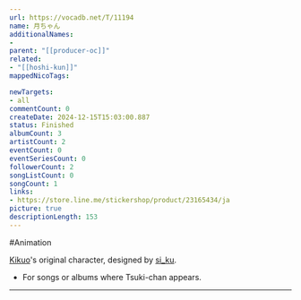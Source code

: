 ```yaml
---
url: https://vocadb.net/T/11194
name: 月ちゃん
additionalNames: 
- 
parent: "[[producer-oc]]"
related:
- "[[hoshi-kun]]"
mappedNicoTags:

newTargets:
- all
commentCount: 0
createDate: 2024-12-15T15:03:00.887
status: Finished
albumCount: 3
artistCount: 2
eventCount: 0
eventSeriesCount: 0
followerCount: 2
songListCount: 0
songCount: 1
links: 
- https://store.line.me/stickershop/product/23165434/ja
picture: true
descriptionLength: 153
---
```


#Animation

[Kikuo](https://vocadb.net/Ar/470)'s original character, designed by [si_ku](https://vocadb.net/Ar/2833).
- For songs or albums where Tsuki-chan appears.

---

